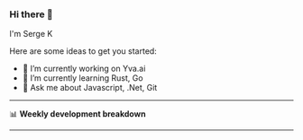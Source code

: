 ### Hi there 👋

I'm Serge K

Here are some ideas to get you started:

- 🔭 I’m currently working on Yva.ai
- 🌱 I’m currently learning Rust, Go
- 💬 Ask me about Javascript, .Net, Git

-------

📊 **Weekly development breakdown**
<!--START_SECTION:waka-->

<!--END_SECTION:waka-->
-------
